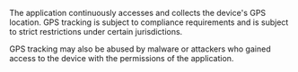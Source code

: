 The application continuously accesses and collects the device's GPS location. GPS tracking is subject to compliance
requirements and is subject to strict restrictions under certain jurisdictions. 

GPS tracking may also be abused by malware or attackers who gained access to the device with the permissions of the
application. 
